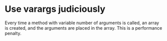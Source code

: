 # Use varargs judiciously

Every time a method with variable number of arguments is called, an array is created, and the arguments are placed in the array. This is a performance penalty.  